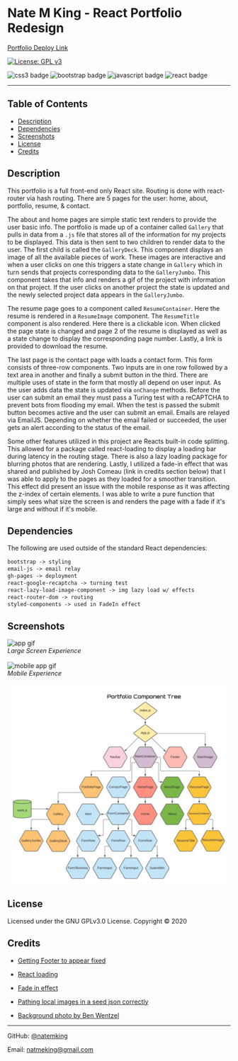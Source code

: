 # Nate M King - React Portfolio Redesign


[Portfolio Deploy Link](http://www.natemking.dev/)

[![License: GPL v3](https://img.shields.io/badge/License-GPLv3-blue.svg)](https://github.com/natemking/portfolio_2.0/blob/main/LICENSE)

![css3 badge](https://img.shields.io/badge/css3%20-%231572B6.svg?&style=flat&logo=css3&logoColor=white)
![bootstrap badge](https://img.shields.io/badge/bootstrap%20-%23563D7C.svg?&style=flat&logo=bootstrap&logoColor=white")
![javascript badge](https://img.shields.io/badge/javascript%20-%23323330.svg?&style=flat&logo=javascript&logoColor=%23F7DF1E)
![react badge](https://img.shields.io/badge/react%20-%2320232a.svg?&style=flat&logo=react&logoColor=%2361DAFB")

---
## Table of Contents
 * [Description](#description)
  * [Dependencies](#dependencies)
  * [Screenshots](#screenshots)
  * [License](#license)
  * [Credits](#credits)

## Description
This portfolio is a full front-end only React site. Routing is done with react-router via hash routing. There are 5 pages for the user: home, about, portfolio, resume, & contact. 

The about and home pages are simple static text renders to provide the user basic info. The portfolio is made up of a container called `Gallery` that pulls in data from a `.js` file that stores all of the information for my projects to be displayed. This data is then sent to two children to render data to the user. The first child is called the `GalleryDeck`. This component displays an image of all the available pieces of work. These images are interactive and when a user clicks on one this triggers a state change in `Gallery` which in turn sends that projects corresponding data to the `GalleryJumbo`. This component takes that info and renders a gif of the project with information on that project. If the user clicks on another project the state is updated and the newly selected project data appears in the `GalleryJumbo`. 

The resume page goes to a component called `ResumeContainer`. Here the resume is rendered in a `ResumeImage` component. The `ResumeTitle` component is also rendered. Here there is a clickable icon. When clicked the page state is changed and page 2 of the resume is displayed as well as a state change to display the corresponding page number. Lastly, a link is provided to download the resume. 

The last page is the contact page with loads a contact form. This form consists of three-row components. Two inputs are in one row followed by a text area in another and finally a submit button in the third. There are multiple uses of state in the form that mostly all depend on user input. As the user adds data the state is updated via `onChange` methods. Before the user can submit an email they must pass a Turing test with a reCAPTCHA to prevent bots from flooding my email. When the test is passed the submit button becomes active and the user can submit an email. Emails are relayed via EmailJS. Depending on whether the email failed or succeeded, the user gets an alert according to the status of the email. 

Some other features utilized in this project are Reacts built-in code splitting. This allowed for a package called react-loading to display a loading bar during latency in the routing stage. There is also a lazy loading package for blurring photos that are rendering. Lastly, I utilized a fade-in effect that was shared and published by Josh Comeau (link in credits section below) that I was able to apply to the pages as they loaded for a smoother transition. This effect did present an issue with the mobile response as it was affecting the z-index of certain elements. I was able to write a pure function that simply sees what size the screen is and renders the page with a fade if it's large and without if it's mobile.
 

## Dependencies
The following are used outside of the standard React dependencies:
```
bootstrap -> styling
email-js -> email relay
gh-pages -> deployment
react-google-recaptcha -> turning test
react-lazy-load-image-component -> img lazy load w/ effects
react-router-dom -> routing
styled-components -> used in FadeIn effect

```
## Screenshots

![app gif](./public/images/screenshots/portfolio.gif)
<br>
_Large Screen Experience_
<br>
<br>
![mobile app gif](./public/images/screenshots/portfolio-mobile.gif)
<br> 
_Mobile Experience_
<br>
<br>
![component tree](public/images/portfolio-component-tree.jpeg)
<br>

## License
Licensed under the GNU GPLv3.0 License. Copyright © 2020

## Credits

* [Getting Footer to appear fixed](https://stackoverflow.com/questions/25870365/troubles-with-keeping-footer-below-content)

* [React loading](https://medium.com/swlh/add-loading-animation-to-your-react-app-db3999a5c88d)

* [Fade in effect](https://www.joshwcomeau.com/snippets/react-components/fade-in/)

* [Pathing local images in a seed json correctly](https://forum.freecodecamp.org/t/display-image-from-local-json-js-object-using-react/408351/14) 

* [Background photo by Ben Wentzel](https://www.benwentzel.net/)

---

GitHub: [@natemking](https://github.com/natemking/)

Email: [natmeking@gmail.com](mailto:natmeking@gmail.com)

